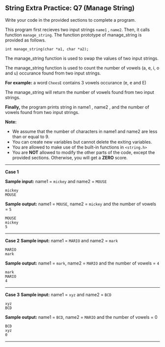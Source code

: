 ## String Extra Practice: Q7 (Manage String)

Write your code in the provided sections to complete a program.

This program first recieves two input strings `name1` , `name2`. Then, it calls function `manage_string`. The function prototype of manage_string is provided as follows.

```
int manage_string(char *a1, char *a2);
```

The manage_string function is used to swap the values of two input strings.

The manage_string function is used to count the number of vowels (a, e, i, o and u) occurance found from two input strings.

**For example:** a word `CheesE` contains 3 vowels occurance (e, e and E)

The manage_string will return the number of vowels found from two input
strings.

**Finally,** the program prints string in name1 , name2 , and the number of vowels found from two input strings.

**Note:** 

* We assume that the number of characters in name1 and name2 are less than or equal to 9.
* You can create new variables but cannot delete the exiting variables.
* You are allowed to make use of the built-in functions in `<string.h>`
* You are **NOT** allowed to modify the other parts of the code, except the provided sections. Otherwise, you will get a **ZERO** score.

<hr>

**Case 1**

**Sample input:** name1 = `mickey` and name2 = `MOUSE`
```
mickey
MOUSE
```
**Sample output:** name1 = `MOUSE`, name2 = `mickey` and the number of vowels = `5`
```
MOUSE
mickey
5
```

<hr>

**Case 2**
**Sample input:** name1 = `MARIO` and name2 = `mark`
```
MARIO
mark
```
**Sample output:** name1 = `mark`, name2 = `MARIO` and the number of vowels = `4`
```
mark
MARIO
4
```

<hr>

**Case 3**
**Sample input:** name1 = `xyz` and name2 = `BCD`
```
xyz
BCD
```
**Sample output:** name1 = `BCD`, name2 = `MARIO` and the number of vowels = 0
```
BCD
xyz
0
```

<hr>
